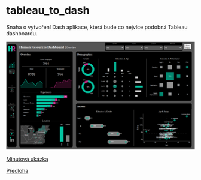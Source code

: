 # tableau_to_dash


Snaha o vytvoření Dash aplikace, která bude co nejvíce podobná Tableau dashboardu.

![My Image Description](tableu_to_dash.png)

[Minutová ukázka](https://github.com/pavlinak7/tableau_to_dash/blob/main/tableau_to_dash_ukazka.mkv) 

[Předloha](https://public.tableau.com/app/profile/baraa.salkini/viz/HumanResourceDashboard_17187075120850/HRSummary)

